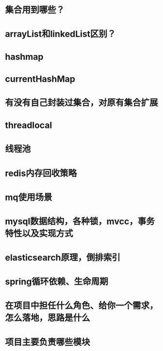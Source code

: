 # 集合用到哪些？

# arrayList和linkedList区别？
# hashmap
# currentHashMap
# 有没有自己封装过集合，对原有集合扩展
# threadlocal
# 线程池
# redis内存回收策略
# mq使用场景
# mysql数据结构，各种锁，mvcc，事务特性以及实现方式
# elasticsearch原理，倒排索引
# spring循环依赖、生命周期
# 在项目中担任什么角色、给你一个需求，怎么落地，思路是什么
# 项目主要负责哪些模块
